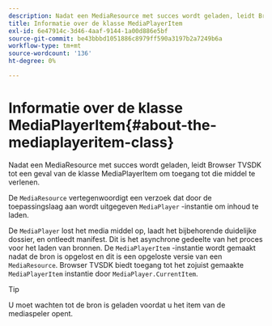 ```yaml
---
description: Nadat een MediaResource met succes wordt geladen, leidt Browser TVSDK tot een geval van de klasse MediaPlayerItem om toegang tot die middel te verlenen.
title: Informatie over de klasse MediaPlayerItem
exl-id: 6e47914c-3d46-4aaf-9144-1a00d886e5bf
source-git-commit: be43bbbd1051886c8979ff590a3197b2a7249b6a
workflow-type: tm+mt
source-wordcount: '136'
ht-degree: 0%

---
```


# Informatie over de klasse MediaPlayerItem{#about-the-mediaplayeritem-class}

Nadat een MediaResource met succes wordt geladen, leidt Browser TVSDK tot een geval van de klasse MediaPlayerItem om toegang tot die middel te verlenen.

De `MediaResource` vertegenwoordigt een verzoek dat door de toepassingslaag aan wordt uitgegeven `MediaPlayer` -instantie om inhoud te laden.

De `MediaPlayer` lost het media middel op, laadt het bijbehorende duidelijke dossier, en ontleedt manifest. Dit is het asynchrone gedeelte van het proces voor het laden van bronnen. De `MediaPlayerItem` -instantie wordt gemaakt nadat de bron is opgelost en dit is een opgeloste versie van een `MediaResource`. Browser TVSDK biedt toegang tot het zojuist gemaakte `MediaPlayerItem` instantie door `MediaPlayer.CurrentItem`.

>[!TIP]
>
>U moet wachten tot de bron is geladen voordat u het item van de mediaspeler opent.
